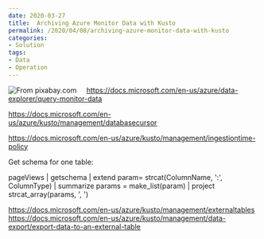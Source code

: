 ```yaml
---
date: 2020-03-27
title:  Archiving Azure Monitor Data with Kusto
permalink: /2020/04/08/archiving-azure-monitor-data-with-kusto
categories:
- Solution
tags:
- Data
- Operation
---
```

<img style="float:left;padding-right:20px;" title="From pixabay.com" src="/assets/posts/2020/2/archiving-application-insights-data/archive.jpg" />

https://docs.microsoft.com/en-us/azure/data-explorer/query-monitor-data

https://docs.microsoft.com/en-us/azure/kusto/management/databasecursor

https://docs.microsoft.com/en-us/azure/kusto/management/ingestiontime-policy

Get schema for one table:

pageViews
| getschema
| extend param= strcat(ColumnName, ':', ColumnType)
| summarize params = make_list(param)
| project strcat_array(params, ', ')

https://docs.microsoft.com/en-us/azure/kusto/management/externaltables
https://docs.microsoft.com/en-us/azure/kusto/management/data-export/export-data-to-an-external-table